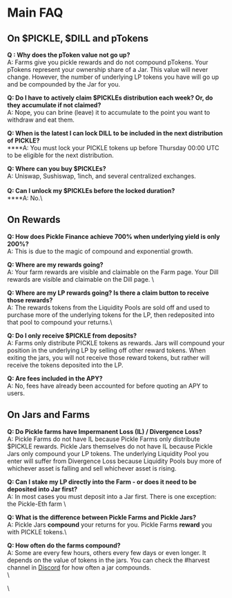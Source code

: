 # Main FAQ

## On $PICKLE, $DILL and pTokens <a href="#docs-internal-guid-7ec1bcd2-7fff-d884-cdbf-d5179b4fdefe" id="docs-internal-guid-7ec1bcd2-7fff-d884-cdbf-d5179b4fdefe"></a>

**Q : Why does the pToken value not go up?**\
A: Farms give you pickle rewards and do not compound pTokens. Your pTokens represent your ownership share of a Jar. This value will never change. However, the number of underlying LP tokens you have will go up and be compounded by the Jar for you.

**Q: Do I have to actively claim $PICKLEs distribution each week? Or, do they accumulate if not claimed?**\
A: Nope, you can brine (leave) it to accumulate to the point you want to withdraw and eat them.

**Q: When is the latest I can lock DILL to be included in the next distribution of PICKLE?**\
****A: You must lock your PICKLE tokens up before Thursday 00:00 UTC to be eligible for the next distribution.

**Q: Where can you buy $PICKLEs?**\
A: Uniswap, Sushiswap, 1inch, and several centralized exchanges.\
\
**Q: Can I unlock my  $PICKLEs before the locked duration?**\
****A: No.\


## On Rewards <a href="#docs-internal-guid-7ec1bcd2-7fff-d884-cdbf-d5179b4fdefe" id="docs-internal-guid-7ec1bcd2-7fff-d884-cdbf-d5179b4fdefe"></a>

**Q: How does Pickle Finance achieve 700% when underlying yield is only 200%?**\
A: This is due to the magic of compound and exponential growth.&#x20;

**Q: Where are my rewards going?**\
A: Your farm rewards are visible and claimable on the Farm page. Your Dill rewards are visible and claimable on the Dill page. \


**Q: Where are my LP rewards going? Is there a claim button to receive those rewards?**\
A: The rewards tokens from the Liquidity Pools are sold off and used to purchase more of the underlying tokens for the LP, then redeposited into that pool to compound your returns.\


**Q: Do I only receive $PICKLE from deposits?**\
A: Farms only distribute PICKLE tokens as rewards. Jars will compound your position in the underlying LP by selling off other reward tokens. When exiting the jars, you will not receive those reward tokens, but rather will receive the tokens deposited into the LP.&#x20;

**Q: Are fees included in the APY?**\
A: No, fees have already been accounted for before quoting an APY to users.

## On Jars and Farms <a href="#docs-internal-guid-7ec1bcd2-7fff-d884-cdbf-d5179b4fdefe" id="docs-internal-guid-7ec1bcd2-7fff-d884-cdbf-d5179b4fdefe"></a>

**Q: Do Pickle farms have Impermanent Loss (IL) / Divergence Loss?**\
A: Pickle Farms do not have IL because Pickle Farms only distribute $PICKLE rewards. Pickle Jars themselves do not have IL because Pickle Jars only compound your LP tokens. The underlying Liquidity Pool you enter will suffer from Divergence Loss because Liquidity Pools buy more of whichever asset is falling and sell whichever asset is rising.&#x20;

**Q:  Can I stake my LP directly into the Farm - or does it need to be deposited into Jar first?**\
A: In most cases you must deposit into a Jar first. There is one exception: the Pickle-Eth farm \


**Q: What is the difference between Pickle Farms and Pickle Jars?**\
A: Pickle Jars **compound** your returns for you. Pickle Farms **reward** you with PICKLE tokens.\


**Q: How often do the farms compound?**\
A: Some are every few hours, others every few days or even longer. It depends on the value of tokens in the jars. You can check the #harvest channel in [Discord](https://discord.gg/picklefinance) for how often a jar compounds.\
\


\
